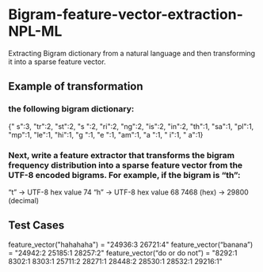 # Bigram-feature-vector-extraction-NPL-ML
Extracting Bigram dictionary from a natural language and then transforming it into a sparse feature vector.

## Example of transformation
### the following bigram dictionary:
{" s":3, "tr":2, "st":2, "s ":2, "ri":2, "ng":2, "is":2, "in":2, "th":1, "sa":1, "pl":1, "mp":1, "le":1, "hi":1, "g ":1, "e ":1, "am":1, "a ":1, " i":1, " a":1}

### Next, write a feature extractor that transforms the bigram frequency distribution into a sparse feature vector from the UTF-8 encoded bigrams. For example, if the bigram is “th”:

“t” -> UTF-8 hex value 74
“h” -> UTF-8 hex value 68
7468 (hex) -> 29800 (decimal)

## Test Cases

feature_vector("hahahaha") = "24936:3 26721:4"
feature_vector(“banana”) = "24942:2 25185:1 28257:2"
feature_vector(“do or do not”) = "8292:1 8302:1 8303:1 25711:2 28271:1 28448:2 28530:1 28532:1 29216:1"



